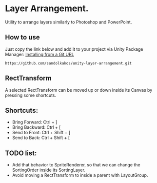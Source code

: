 # Layer Arrangement.

Utility to arrange layers similarly to Photoshop and PowerPoint.

## How to use
Just copy the link below and add it to your project via Unity Package Manager: [Installing from a Git URL](https://docs.unity3d.com/Manual/upm-ui-giturl.html)
```
https://github.com/sandolkakos/unity-layer-arrangement.git
```

## RectTransform
A selected RectTransform can be moved up or down inside its Canvas by pressing some shortcuts.

## Shortcuts:
- Bring Forward:   Ctrl + ]
- Bring Backward:  Ctrl + [
- Send to Front:   Ctrl + Shift + ] 
- Send to Back:    Ctrl + Shift + [

## TODO list:
-  Add that behavior to SpriteRenderer, so that we can change the SortingOrder inside its SortingLayer.
- Avoid moving a RectTransform to inside a parent with LayoutGroup.
